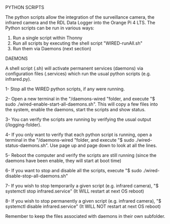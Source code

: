 PYTHON SCRIPTS

The python scripts allow the integration of the surveillance camera, the infrared camera and the RDL Data Logger into the Orange Pi 4 LTS. The Python scripts can be run in various ways:
1) Run a single script within Thonny
2) Run all scripts by executing the shell script "WIRED-runAll.sh"
3) Run them via Daemons (next section)


DAEMONS

A shell script (.sh) will activate permanent services (daemons) via configuration files (.services) which run the usual python scripts (e.g. infrared.py).

1- Stop all the WIRED python scripts, if any were running.

2- Open a new terminal in the "/daemons-wired "folder, and execute  "$ sudo ./wired-enable-start-all-daemons.sh". This will copy a few files into the system, enable the daemons, start the scripts and show status.

3- You can verify the scripts are running by verifying the usual output (/logging-folder).

4- If you only want to verify that each python script is running, open a terminal in the "/daemons-wired "folder, and execute  "$ sudo ./wired-status-daemons.sh". Use page up and page down to look at all the lines.

5- Reboot the computer and verify the scripts are still running (since the daemons have been enable, they will start at boot time)

6- If you want to stop and disable all the scripts, execute  "$ sudo ./wired-disable-stop-all-daemons.sh"

7- If you wish to stop temporarily a given script (e.g. infrared camera), "$ systemctl stop infrared.service"  (It WILL restart at next OS reboot)

8- If you wish to stop permanently a given script (e.g. infrared camera), "$ systemctl disable infrared.service"  (It WILL NOT restart at next OS reboot)

Remember to keep the files associated with daemons in their own subfolder.
